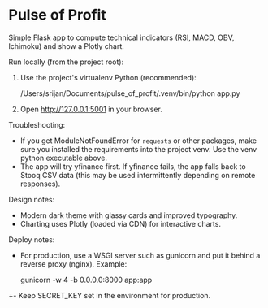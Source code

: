 # Pulse of Profit

Simple Flask app to compute technical indicators (RSI, MACD, OBV, Ichimoku) and show a Plotly chart.

Run locally (from the project root):

1. Use the project's virtualenv Python (recommended):

   /Users/srijan/Documents/pulse_of_profit/.venv/bin/python app.py

2. Open http://127.0.0.1:5001 in your browser.

Troubleshooting:
- If you get ModuleNotFoundError for `requests` or other packages, make sure you installed the requirements into the project venv. Use the venv python executable above.
- The app will try yfinance first. If yfinance fails, the app falls back to Stooq CSV data (this may be used intermittently depending on remote responses).

Design notes:
- Modern dark theme with glassy cards and improved typography.
- Charting uses Plotly (loaded via CDN) for interactive charts.

Deploy notes:
- For production, use a WSGI server such as gunicorn and put it behind a reverse proxy (nginx). Example:

   gunicorn -w 4 -b 0.0.0.0:8000 app:app

+- Keep SECRET_KEY set in the environment for production.

